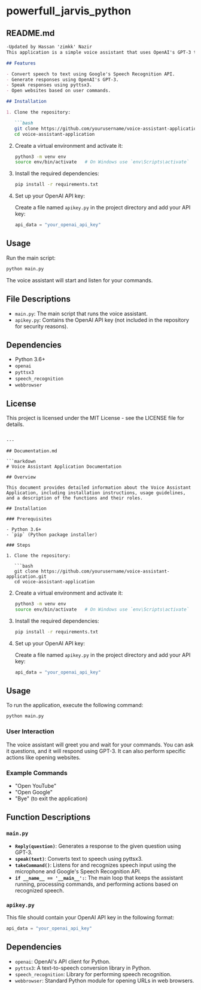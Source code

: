 # powerfull_jarvis_python
## README.md

```markdown
-Updated by Hassan 'zimkk' Nazir
This application is a simple voice assistant that uses OpenAI's GPT-3 to respond to user queries. It can recognize speech, generate responses using GPT-3, and perform basic actions such as opening websites.

## Features

- Convert speech to text using Google's Speech Recognition API.
- Generate responses using OpenAI's GPT-3.
- Speak responses using pyttsx3.
- Open websites based on user commands.

## Installation

1. Clone the repository:

   ```bash
   git clone https://github.com/yourusername/voice-assistant-application.git
   cd voice-assistant-application
   ```

2. Create a virtual environment and activate it:

   ```bash
   python3 -m venv env
   source env/bin/activate   # On Windows use `env\Scripts\activate`
   ```

3. Install the required dependencies:

   ```bash
   pip install -r requirements.txt
   ```

4. Set up your OpenAI API key:

   Create a file named `apikey.py` in the project directory and add your API key:

   ```python
   api_data = "your_openai_api_key"
   ```

## Usage

Run the main script:

```bash
python main.py
```

The voice assistant will start and listen for your commands.

## File Descriptions

- `main.py`: The main script that runs the voice assistant.
- `apikey.py`: Contains the OpenAI API key (not included in the repository for security reasons).

## Dependencies

- Python 3.6+
- `openai`
- `pyttsx3`
- `speech_recognition`
- `webbrowser`

## License

This project is licensed under the MIT License - see the LICENSE file for details.
```

---

## Documentation.md

```markdown
# Voice Assistant Application Documentation

## Overview

This document provides detailed information about the Voice Assistant Application, including installation instructions, usage guidelines, and a description of the functions and their roles.

## Installation

### Prerequisites

- Python 3.6+
- `pip` (Python package installer)

### Steps

1. Clone the repository:

   ```bash
   git clone https://github.com/yourusername/voice-assistant-application.git
   cd voice-assistant-application
   ```

2. Create a virtual environment and activate it:

   ```bash
   python3 -m venv env
   source env/bin/activate   # On Windows use `env\Scripts\activate`
   ```

3. Install the required dependencies:

   ```bash
   pip install -r requirements.txt
   ```

4. Set up your OpenAI API key:

   Create a file named `apikey.py` in the project directory and add your API key:

   ```python
   api_data = "your_openai_api_key"
   ```

## Usage

To run the application, execute the following command:

```bash
python main.py
```

### User Interaction

The voice assistant will greet you and wait for your commands. You can ask it questions, and it will respond using GPT-3. It can also perform specific actions like opening websites. 

### Example Commands

- "Open YouTube"
- "Open Google"
- "Bye" (to exit the application)

## Function Descriptions

### `main.py`

- **`Reply(question)`**: Generates a response to the given question using GPT-3.
- **`speak(text)`**: Converts text to speech using pyttsx3.
- **`takeCommand()`**: Listens for and recognizes speech input using the microphone and Google's Speech Recognition API.
- **`if __name__ == '__main__':`**: The main loop that keeps the assistant running, processing commands, and performing actions based on recognized speech.

### `apikey.py`

This file should contain your OpenAI API key in the following format:

```python
api_data = "your_openai_api_key"
```

## Dependencies

- `openai`: OpenAI's API client for Python.
- `pyttsx3`: A text-to-speech conversion library in Python.
- `speech_recognition`: Library for performing speech recognition.
- `webbrowser`: Standard Python module for opening URLs in web browsers.

